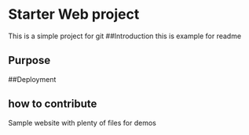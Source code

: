 # Starter Web project
This is a simple project for git
##Introduction
this is example for readme
## Purpose

##Deployment

## how to contribute



Sample website with plenty of files for demos